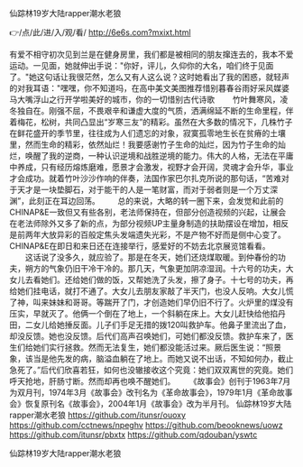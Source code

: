 
仙踪林19岁大陆rapper潮水老狼




👉/点/此/进/入/观/看/ http://6e6s.com?mxixt.html




有爱不相守初次见到兰是在健身房里，我们都是被相同的朋友撺连去的，我本不爱运动。一见面，她就伸出手说："你好，评儿，久仰你的大名，咱们终于见面了。"她这句话让我很茫然，怎么又有人这么说？这时她看出了我的困惑，就轻声的对我耳语："嘿嘿，你不知道吗，在高中美文美图推荐惜别暮春谷雨好采风媒婆马大嘴浮山之行开学啦美好的城市，你的一切惜别古代诗歌
　　竹叶舞寒风，凌冬独自在。刚强不屈，不畏艰辛和谦虚大度的气质，洒满绵延不断的生命里程，伴着梅花，松树，共同凸显出“岁寒三友”的精彩。虽然在大多数的情况下，几株竹子在鲜花盛开的季节里，往往成为人们遗忘的对象，寂寞孤零地生长在贫瘠的土壤里，然而生命的精彩，依然灿烂！我要感谢竹子生命的灿烂，因为竹子生命的灿烂，唤醒了我的逆商，一种认识逆境和战胜逆境的能力。伟大的人格，无法在平庸中养成，只有经历熔炼磨难，愿景才会激发，视野才会开阔，灵魂才会升华，事业才会成功。就着竹叶沙沙作响的伴奏，法国作家巴尔扎克所说的那句话，“苦难对于天才是一块垫脚石，对于能干的人是一笔财富，而对于弱者则是一个万丈深渊”，此刻正在耳边回荡。
　　总的来说，大略的转一圈下来，会发觉和此前的CHINAP&E一致但又有些各别，老法师保持在，但部分创造视频的兴起，让展会在老法师除外又多了新的点，为部分视频UP主量身制造的扶助摆设在增加，相反是前两年大放异彩的百般定焦头发端遗失光彩，不是产物不好而是侧中心变了。CHINAP&E在即日和来日还在连接举行，感爱好的不妨去北京展览馆看看。
　　这话说了没多久，就应验了。那是在冬天，她们还烧煤取暖。到仲春份的功夫，朔方的气象仍旧干冷干冷的。那几天，气象更加阴凉湿润。十六号的功夫，大女儿去看她们。还给她们做的饭，又帮她洗了头发，擦了身子。十七号的功夫，再给她们挂电话，就打不通了。大女儿去朋友家敲了半天门，也没人反响。大女儿慌了神，叫来妹妹和哥哥。等踹开了门，才创造她们早仍旧不行了。火炉里的煤没有压实，早就灭了。他俩一个倒在了地上，一个斜躺在床上。大女儿赶快给他掐丹田，二女儿给她捶反面。儿子们手足无措的拨120叫救护车。他鼻子里流出了血，却没反馈。她也没反馈。后代们高声召唤她们，可她们都没反馈。救护车来了，医生们给她们实行拯救。然而无法复生，她们都没能活过来。厥后医生说：“照景象，该当是他先发的病，脑溢血躺在了地上。而她又说不出话，不知如何办，截止急死了。”后代们欣喜若狂，如何也没辙接收这个究竟：她们双双离世的究竟。她们呼天抢地，肝肠寸断。然而却再也唤不醒她们。
　　《故事会》创刊于1963年7月为双月刊，1974年3月《故事会》改刊名为《革命故事会》，1979年1月《革命故事会》恢复原刊名《故事会》，2004年1月《故事会》改为半月刊。
仙踪林19岁大陆rapper潮水老狼 https://github.com/itunsr/ouoxy
https://github.com/cctnews/npeghv
https://github.com/beooknews/uowz
https://github.com/itunsr/pbxtx
https://github.com/qdouban/yswtc





仙踪林19岁大陆rapper潮水老狼
